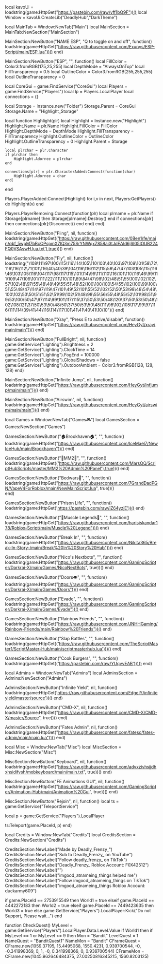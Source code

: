 local kavoUi = loadstring(game:HttpGet("https://pastebin.com/raw/vff1bQ9F"))()
local Window = kavoUi.CreateLib("DeadlyHub","DarkTheme")



local MainTab = Window:NewTab("Main")
local MainSection = 
MainTab:NewSection("MainSection")

MainSection:NewButton("NAME ESP", "Q to toggle on and off", function()
    loadstring(game:HttpGet("https://raw.githubusercontent.com/Exunys/ESP-Script/main/ESP.lua"))()
end)

MainSection:NewButton("ESP", "", function()
  local FillColor = Color3.fromRGB(175,25,255)
local DepthMode = "AlwaysOnTop"
local FillTransparency = 0.5
local OutlineColor = Color3.fromRGB(255,255,255)
local OutlineTransparency = 0

local CoreGui = game:FindService("CoreGui")
local Players = game:FindService("Players")
local lp = Players.LocalPlayer
local connections = {}

local Storage = Instance.new("Folder")
Storage.Parent = CoreGui
Storage.Name = "Highlight_Storage"

local function Highlight(plr)
    local Highlight = Instance.new("Highlight")
    Highlight.Name = plr.Name
    Highlight.FillColor = FillColor
    Highlight.DepthMode = DepthMode
    Highlight.FillTransparency = FillTransparency
    Highlight.OutlineColor = OutlineColor
    Highlight.OutlineTransparency = 0
    Highlight.Parent = Storage
    
    local plrchar = plr.Character
    if plrchar then
        Highlight.Adornee = plrchar
    end

    connections[plr] = plr.CharacterAdded:Connect(function(char)
        Highlight.Adornee = char
    end)
end

Players.PlayerAdded:Connect(Highlight)
for i,v in next, Players:GetPlayers() do
    Highlight(v)
end

Players.PlayerRemoving:Connect(function(plr)
    local plrname = plr.Name
    if Storage[plrname] then
        Storage[plrname]:Destroy()
    end
    if connections[plr] then
        connections[plr]:Disconnect()
    end
end)
end)

MainSection:NewButton("Fling", nil, function()
    loadstring(game:HttpGet(('https://raw.githubusercontent.com/0Ben1/fe/main/obf_5wpM7bBcOPspmX7lQ3m75SrYNWqxZ858ai3tJdEAId6jSI05IOUB224FQ0VSAswH.lua.txt'),true))()
end)

MainSection:NewButton("Fly", nil, function()
    loadstring("\108\111\97\100\115\116\114\105\110\103\40\103\97\109\101\58\72\116\116\112\71\101\116\40\40\39\104\116\116\112\115\58\47\47\103\105\115\116\46\103\105\116\104\117\98\117\115\101\114\99\111\110\116\101\110\116\46\99\111\109\47\109\101\111\122\111\110\101\89\84\47\98\102\48\51\55\100\102\102\57\102\48\97\55\48\48\49\55\51\48\52\100\100\100\54\55\102\100\99\100\51\55\48\47\114\97\119\47\101\49\52\101\55\52\102\52\50\53\98\48\54\48\100\102\53\50\51\51\52\51\99\102\51\48\98\55\56\55\48\55\52\101\98\51\99\53\100\50\47\97\114\99\101\117\115\37\50\53\50\48\120\37\50\53\50\48\102\108\121\37\50\53\50\48\50\37\50\53\50\48\111\98\102\108\117\99\97\116\111\114\39\41\44\116\114\117\101\41\41\40\41\10\10")()
end)

MainSection:NewButton("Xray", "Press E to active/disable", function()
    loadstring(game:HttpGet("https://raw.githubusercontent.com/HeyGyt/xray/main/main"))()
end)

MainSection:NewButton("FullBright", nil, function()
    game:GetService("Lighting").Brightness = 2
            game:GetService("Lighting").ClockTime = 14
            game:GetService("Lighting").FogEnd = 100000
            game:GetService("Lighting").GlobalShadows = false
            game:GetService("Lighting").OutdoorAmbient = Color3.fromRGB(128, 128, 128)
end)

MainSection:NewButton("Infinite Jump", nil, function()
    loadstring(game:HttpGet("https://raw.githubusercontent.com/HeyGyt/infjump/main/main"))()
end)

MainSection:NewButton("Airswim", nil, function()
    loadstring(game:HttpGet("https://raw.githubusercontent.com/HeyGyt/airswim/main/main"))()
end)






local Games = Window:NewTab("Games🎮")
local GamesSection = Games:NewSection("Games")


GamesSection:NewButton("🏠Brookhaven🏠", "", function()
    loadstring(game:HttpGet("https://raw.githubusercontent.com/IceMael7/NewIceHub/main/Brookhaven"))()
end)

GamesSection:NewButton("🔪MM2🔪", "", function()
    loadstring(game:HttpGet(('https://raw.githubusercontent.com/MarsQQ/ScriptHubScripts/master/MM2%20Admin%20Panel'),true))()
end)

GamesSection:NewButton("Bedwars🛌", "", function()
    	loadstring(game:HttpGet("https://raw.githubusercontent.com/7GrandDadPGN/VapeV4ForRoblox/main/NewMainScript.lua", true))()	
end)

GamesSection:NewButton("Prison Life", "", function()
    loadstring(game:HttpGet('https://pastebin.com/raw/iZ64yzjE'))()
end)

GamesSection:NewButton("💪Muscle Legends💪", "", function()
    loadstring(game:HttpGet("https://raw.githubusercontent.com/harisiskandar178/Roblox-Script/main/Muscle%20Legend"))()
end)

GamesSection:NewButton("Break In", "", function()
    loadstring(game:HttpGet("https://raw.githubusercontent.com/Nikita365/Break-In-Story-/main/Break%20In%20Story%20Hub"))()
end)

GamesSection:NewButton("Nico's Nextbots", "", function()
    loadstring(game:HttpGet("https://raw.githubusercontent.com/GamingScripter/Darkrai-X/main/Games/NicoNextBots", true))()
end)

GamesSection:NewButton("Doors👁", "", function()
    loadstring(game:HttpGet("https://raw.githubusercontent.com/GamingScripter/Darkrai-X/main/Games/Doors"))()
end)

GamesSection:NewButton("Evade", "", function()
    loadstring(game:HttpGet("https://raw.githubusercontent.com/GamingScripter/Darkrai-X/main/Games/Evade"))()
end)

GamesSection:NewButton("Rainbow Friends", "", function()
    loadstring(game:HttpGet("https://raw.githubusercontent.com/JNHHGaming/Rainbow-Friends/main/Rainbow%20Friends"))()
end)

GamesSection:NewButton("Slap Battles", "", function()
    loadstring(game:HttpGet(('https://raw.githubusercontent.com/TheScriptMaster1/ScriptMaster-Hub/main/scriptmasterhub.lua')))()
end)

GamesSection:NewButton("Cook Burgers", "", function()
    loadstring(game:HttpGet(('https://pastebin.com/raw/YUqvvEAB')))()
end)





local Admins = Window:NewTab("Admins")
local AdminsSection = Admins:NewSection("Admins")

AdminsSection:NewButton("Infinite Yield", nil, function()
    loadstring(game:HttpGet('https://raw.githubusercontent.com/EdgeIY/infiniteyield/master/source'))()
end)

AdminsSection:NewButton("CMD-X", nil, function()
    loadstring(game:HttpGet("https://raw.githubusercontent.com/CMD-X/CMD-X/master/Source", true))()
end)

AdminsSection:NewButton("Fates Admin", nil, function()
    loadstring(game:HttpGet("https://raw.githubusercontent.com/fatesc/fates-admin/main/main.lua"))()
end)




local Misc = Window:NewTab("Misc")
local MiscSection = Misc:NewSection("Misc")


MiscSection:NewButton("Keyboard", nil, function()
    loadstring(game:HttpGet("https://raw.githubusercontent.com/advxzivhsjjdhxhsidifvsh/mobkeyboard/main/main.txt", true))()
end)

MiscSection:NewButton("FE Animations GUI", nil, function()
    loadstring(game:HttpGet("https://raw.githubusercontent.com/GamingScripter/Animation-Hub/main/Animation%20Gui", true))()
end)

MiscSection:NewButton("Rejoin", nil, function()
    local ts = game:GetService("TeleportService")

local p = game:GetService("Players").LocalPlayer

 

ts:Teleport(game.PlaceId, p)
end)




local Credits = Window:NewTab("Credits")
local CreditsSection = Credits:NewSection("Credits")


CreditsSection:NewLabel("Made by Deadly_Frenzy_")
CreditsSection:NewLabel("Sub to Deadly_Frenzy_ on YouTube")
CreditsSection:NewLabel("Follow deadly_frenzy_ on TikTok")
CreditsSection:NewLabel("Deadly_Frenzy_ Roblox Account: F0X42512")
CreditsSection:NewLabel("")
CreditsSection:NewLabel("imgood_atnameing_things helped me")
CreditsSection:NewLabel("Follow imgood_atnameing_things on TikTok")
CreditsSection:NewLabel("imgood_atnameing_things Roblox Account: duckarmy609")

if game.PlaceId == 2753915549 then
    World1 = true
elseif game.PlaceId == 4442272183 then
    World2 = true
elseif game.PlaceId == 7449423635 then
    World3 = true
else
    game:GetService("Players").LocalPlayer:Kick("Do not Support, Please wait...")
end

function CheckQuest() 
    MyLevel = game:GetService("Players").LocalPlayer.Data.Level.Value
    if World1 then
        if MyLevel == 1 or MyLevel <= 9 then
            Mon = "Bandit"
            LevelQuest = 1
            NameQuest = "BanditQuest1"
            NameMon = "Bandit"
            CFrameQuest = CFrame.new(1059.37195, 15.4495068, 1550.4231, 0.939700544, -0, -0.341998369, 0, 1, -0, 0.341998369, 0, 0.939700544)
            CFrameMon = CFrame.new(1045.962646484375, 27.00250816345215, 1560.8203125)
